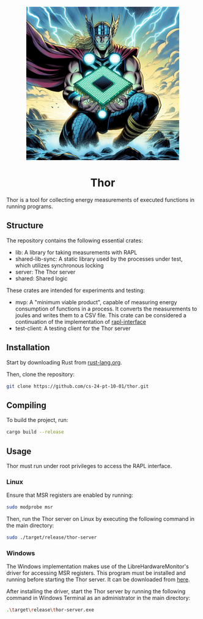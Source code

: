 <p align="center">
    <img src="https://github.com/cs-24-pt-10-01/thor/raw/main/docs/thor.png" width="400">
</p>
<h1 align="center">
  Thor
</h1>

Thor is a tool for collecting energy measurements of executed functions in running programs.

## Structure

The repository contains the following essential crates:

- lib: A library for taking measurements with RAPL
- shared-lib-sync: A static library used by the processes under test, which utilizes synchronous locking
- server: The Thor server
- shared: Shared logic

These crates are intended for experiments and testing:

- mvp: A "minimum viable product", capable of measuring energy consumption of functions in a process. It converts the measurements to joules and writes them to a CSV file. This crate can be considered a continuation of the implementation of [rapl-interface](https://github.com/cs-23-pt-9-01/rapl-interface)
- test-client: A testing client for the Thor server

## Installation

Start by downloading Rust from [rust-lang.org](https://www.rust-lang.org/tools/install).

Then, clone the repository:

```bash
git clone https://github.com/cs-24-pt-10-01/thor.git
```

## Compiling

To build the project, run:

```bash
cargo build --release
```

## Usage

Thor must run under root privileges to access the RAPL interface.

### Linux

Ensure that MSR registers are enabled by running:

```bash
sudo modprobe msr
```

Then, run the Thor server on Linux by executing the following command in the main directory:

```bash
sudo ./target/release/thor-server
```

### Windows

The Windows implementation makes use of the LibreHardwareMonitor's driver for accessing MSR registers. This program must be installed and running before starting the Thor server. It can be downloaded from [here](https://github.com/LibreHardwareMonitor/LibreHardwareMonitor).

After installing the driver, start the Thor server by running the following command in Windows Terminal as an administrator in the main directory:

```bash
.\target\release\thor-server.exe
```
